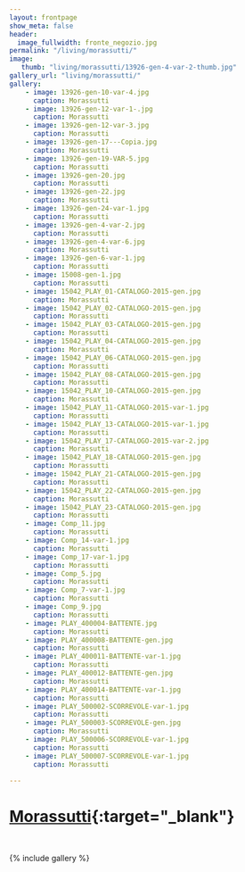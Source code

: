 ```yaml
---
layout: frontpage
show_meta: false
header:
  image_fullwidth: fronte_negozio.jpg
permalink: "/living/morassutti/"
image:
   thumb: "living/morassutti/13926-gen-4-var-2-thumb.jpg"
gallery_url: "living/morassutti/"
gallery:
    - image: 13926-gen-10-var-4.jpg
      caption: Morassutti
    - image: 13926-gen-12-var-1-.jpg
      caption: Morassutti
    - image: 13926-gen-12-var-3.jpg
      caption: Morassutti
    - image: 13926-gen-17---Copia.jpg
      caption: Morassutti
    - image: 13926-gen-19-VAR-5.jpg
      caption: Morassutti
    - image: 13926-gen-20.jpg
      caption: Morassutti
    - image: 13926-gen-22.jpg
      caption: Morassutti
    - image: 13926-gen-24-var-1.jpg
      caption: Morassutti
    - image: 13926-gen-4-var-2.jpg
      caption: Morassutti
    - image: 13926-gen-4-var-6.jpg
      caption: Morassutti
    - image: 13926-gen-6-var-1.jpg
      caption: Morassutti
    - image: 15008-gen-1.jpg
      caption: Morassutti
    - image: 15042_PLAY_01-CATALOGO-2015-gen.jpg
      caption: Morassutti
    - image: 15042_PLAY_02-CATALOGO-2015-gen.jpg
      caption: Morassutti
    - image: 15042_PLAY_03-CATALOGO-2015-gen.jpg
      caption: Morassutti
    - image: 15042_PLAY_04-CATALOGO-2015-gen.jpg
      caption: Morassutti
    - image: 15042_PLAY_06-CATALOGO-2015-gen.jpg
      caption: Morassutti
    - image: 15042_PLAY_08-CATALOGO-2015-gen.jpg
      caption: Morassutti
    - image: 15042_PLAY_10-CATALOGO-2015-gen.jpg
      caption: Morassutti
    - image: 15042_PLAY_11-CATALOGO-2015-var-1.jpg
      caption: Morassutti
    - image: 15042_PLAY_13-CATALOGO-2015-var-1.jpg
      caption: Morassutti
    - image: 15042_PLAY_17-CATALOGO-2015-var-2.jpg
      caption: Morassutti
    - image: 15042_PLAY_18-CATALOGO-2015-gen.jpg
      caption: Morassutti
    - image: 15042_PLAY_21-CATALOGO-2015-gen.jpg
      caption: Morassutti
    - image: 15042_PLAY_22-CATALOGO-2015-gen.jpg
      caption: Morassutti
    - image: 15042_PLAY_23-CATALOGO-2015-gen.jpg
      caption: Morassutti
    - image: Comp_11.jpg
      caption: Morassutti
    - image: Comp_14-var-1.jpg
      caption: Morassutti
    - image: Comp_17-var-1.jpg
      caption: Morassutti
    - image: Comp_5.jpg
      caption: Morassutti
    - image: Comp_7-var-1.jpg
      caption: Morassutti
    - image: Comp_9.jpg
      caption: Morassutti
    - image: PLAY_400004-BATTENTE.jpg
      caption: Morassutti
    - image: PLAY_400008-BATTENTE-gen.jpg
      caption: Morassutti
    - image: PLAY_400011-BATTENTE-var-1.jpg
      caption: Morassutti
    - image: PLAY_400012-BATTENTE-gen.jpg
      caption: Morassutti
    - image: PLAY_400014-BATTENTE-var-1.jpg
      caption: Morassutti
    - image: PLAY_500002-SCORREVOLE-var-1.jpg
      caption: Morassutti
    - image: PLAY_500003-SCORREVOLE-gen.jpg
      caption: Morassutti
    - image: PLAY_500006-SCORREVOLE-var-1.jpg
      caption: Morassutti
    - image: PLAY_500007-SCORREVOLE-var-1.jpg
      caption: Morassutti

---
```


# [Morassutti](http://www.morassutti-play.it/){:target="_blank"}

<br>

{% include gallery %}